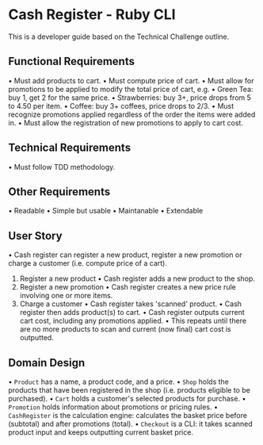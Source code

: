 # Cash Register - Ruby CLI

This is a developer guide based on the Technical Challenge outline.

## Functional Requirements

• Must add products to cart.
• Must compute price of cart.
• Must allow for promotions to be applied to modify the total price of cart, e.g.
    • Green Tea: buy 1, get 2 for the same price.
    • Strawberries: buy 3+, price drops from 5 to 4.50 per item.
    • Coffee: buy 3+ coffees, price drops to 2/3.
• Must recognize promotions applied regardless of the order the items were added in.
• Must allow the registration of new promotions to apply to cart cost.

## Technical Requirements

• Must follow TDD methodology.

## Other Requirements

• Readable
• Simple but usable
• Maintanable
• Extendable

## User Story

• Cash register can register a new product, register a new promotion or charge a customer (i.e. compute price of a cart).
  1. Register a new product
   • Cash register adds a new product to the shop.
  2. Register a new promotion
   • Cash register creates a new price rule involving one or more items.
  3. Charge a customer
    • Cash register takes 'scanned' product.
    • Cash register then adds product(s) to cart.
    • Cash register outputs current cart cost, including any promotions applied.
    • This repeats until there are no more products to scan and current (now final) cart cost is outputted.

## Domain Design

• `Product` has a name, a product code, and a price.
• `Shop` holds the products that have been registered in the shop (i.e. products eligible to be purchased).
• `Cart` holds a customer's selected products for purchase.
• `Promotion` holds information about promotions or pricing rules.
• `CashRegister` is the calculation engine: calculates the basket price before (subtotal) and after promotions (total).
• `Checkout` is a CLI: it takes scanned product input and keeps outputting current basket price.


